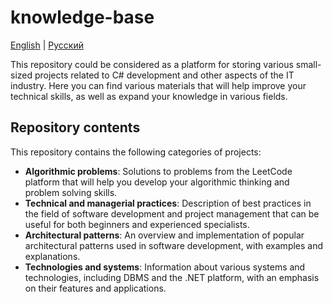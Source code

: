 # knowledge-base

[English](README.md) | [Русский](README.ru.md)

This repository could be considered as a platform for storing various small-sized projects related to C# development and other aspects of the IT industry. Here you can find various materials that will help improve your technical skills, as well as expand your knowledge in various fields.

## Repository contents

This repository contains the following categories of projects:

- **Algorithmic problems**: Solutions to problems from the LeetCode platform that will help you develop your algorithmic thinking and problem solving skills.
- **Technical and managerial practices**: Description of best practices in the field of software development and project management that can be useful for both beginners and experienced specialists.
- **Architectural patterns**: An overview and implementation of popular architectural patterns used in software development, with examples and explanations.
- **Technologies and systems**: Information about various systems and technologies, including DBMS and the .NET platform, with an emphasis on their features and applications.
